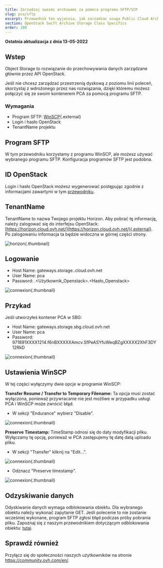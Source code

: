 ```yaml
---
title: Zarzadzaj swoimi archiwami za pomoca programu SFTP/SCP
slug: pca/sftp
excerpt: Przewodnik ten wyjasnia, jak zarzadzac usuga Public Cloud Archive.
section: OpenStack Swift Archive Storage Class Specifics
order: 100
---
```


**Ostatnia aktualizacja z dnia 13-05-2022**

## Wstep
Object Storage to rozwiązanie do przechowywania danych zarządzane głównie przez API OpenStack.

Jeśli nie chcesz zarządzać przestrzenią dyskową z poziomu linii poleceń, skorzystaj z wdrożonego przez nas rozwiązania, dzięki któremu możesz połączyć się ze swoim kontenerem PCA za pomocą programu SFTP.


### Wymagania
- Program SFTP: [WinSCP](https://winscp.net/eng/download.php){.external}
- Login i hasło OpenStack
- TenantName projektu


## Program SFTP
W tym przewodniku korzystamy z programu WinSCP, ale możesz używać wybranego programu SFTP. Konfiguracja programów SFTP jest podobna.


## ID OpenStack
Login i hasło OpenStack możesz wygenerować postępując zgodnie z informacjami zawartymi w tym [przewodniku](https://docs.ovh.com/pl/public-cloud/tworzenie-i-usuwanie-uzytkownika-openstack/).


## TenantName
TenantName to nazwa Twojego projektu Horizon. Aby pobrać tę informację, należy zalogować się do interfejsu OpenStack: [https://horizon.cloud.ovh.net/](https://horizon.cloud.ovh.net/){.external}. Po zalogowaniu informacja ta będzie widoczna w górnej części strony.


![horizon](images/image1.png){.thumbnail}


## Logowanie
- Host Name: gateways.storage.<region>.cloud.ovh.net
- User Name: pca
- Password: <TenantName>.<Użytkownik_Openstack>.<Hasło_Openstack>


![connexion](images/image2.png){.thumbnail}


## Przykad
Jeśli utworzyłeś kontener PCA w SBG:

- Host Name: gateways.storage.sbg.cloud.ovh.net
- User Name: pca
- Password: 971891XXXX1214.f6nBXXXXXAmcv.SfPeASYfuWeqBZgXXXXX2XhF3DY12RkD


![connexion](images/image3.png){.thumbnail}


## Ustawienia WinSCP
W tej części wyłączymy dwie opcje w programie WinSCP:

**Transfer Resume / Transfer to Temporary Filename:** Ta opcja musi zostać wyłączona, ponieważ przywracanie nie jest możliwe w przypadku usługi PCA i WinSCP może zwrócić błąd.

- W sekcji "Endurance" wybierz "Disable".


![connexion](images/conf1.png){.thumbnail}

**Preserve Timestamp:** TimeStamp odnosi się do daty modyfikacji pliku. Wyłączamy tę opcję, ponieważ w PCA zastępujemy tę datę datą uploadu pliku.

- W sekcji "Transfer" kliknij na "Edit...".


![connexion](images/conf2.png){.thumbnail}

- Odznacz "Preserve timestamp".


![connexion](images/conf3.png){.thumbnail}


## Odzyskiwanie danych
Odyskiwanie danych wymaga odblokowania obiektu. Dla wybranego obiektu należy wykonać zapytanie GET. Jeśli polecenie to nie zostanie wcześniej wykonane, program SFTP zgłosi błąd podczas próby pobrania pliku. Zapoznaj się z naszym przewodnikiem dotyczącym odblokowania obiektu: [tutaj](https://docs.ovh.com/pl/storage/pca/unlock/).

## Sprawdź również

Przyłącz się do społeczności naszych użytkowników na stronie <https://community.ovh.com/en/>.